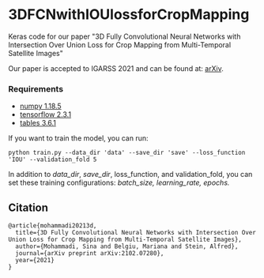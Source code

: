 # 3DFCNwithIOUlossforCropMapping
Keras code for our paper "3D Fully Convolutional Neural Networks with Intersection Over Union Loss for Crop Mapping from Multi-Temporal Satellite Images"

Our paper is accepted to IGARSS 2021 and  can be found at: [arXiv](https://arxiv.org/abs/2102.07280).

### Requirements
- [numpy 1.18.5](https://numpy.org/)
- [tensorflow 2.3.1](https://www.tensorflow.org/)
- [tables 3.6.1](https://www.pytables.org/)


If you want to train the model, you can run:

```
python train.py --data_dir 'data' --save_dir 'save' --loss_function 'IOU' --validation_fold 5
```

In addition to *data_dir*, *save_dir*, loss_function, and validation_fold, you can set these training configurations: *batch_size, learning_rate, epochs.*

## Citation
```
@article{mohammadi20213d,
  title={3D Fully Convolutional Neural Networks with Intersection Over Union Loss for Crop Mapping from Multi-Temporal Satellite Images},
  author={Mohammadi, Sina and Belgiu, Mariana and Stein, Alfred},
  journal={arXiv preprint arXiv:2102.07280},
  year={2021}
}
```
